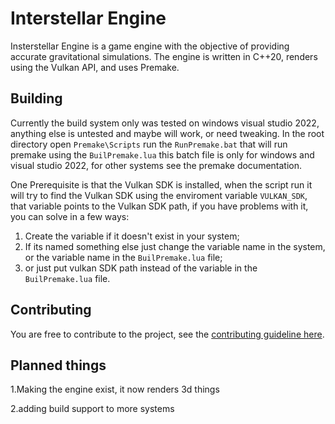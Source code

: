 # Interstellar Engine
Insterstellar Engine is a game engine with the objective of providing accurate gravitational simulations.
The engine is written in C++20, renders using the Vulkan API, and uses Premake. 

## Building 

Currently the build system only was tested on windows visual studio 2022, anything else is untested and maybe will work, or need tweaking.
In the root directory open `Premake\Scripts` run the `RunPremake.bat` that will run premake using the `BuilPremake.lua` this batch file is only for  windows and visual studio 2022, for other systems see the premake documentation.

One Prerequisite is that the Vulkan SDK is installed, when the script run it will try to find the Vulkan SDK using the enviroment variable `VULKAN_SDK`, that variable points to the Vulkan SDK path, if you have problems with it, you can solve in a few ways: 
1. Create the variable if it doesn't exist in your system;
2. If its named something else just change the variable name in the system, or the variable name in the `BuilPremake.lua` file;
3. or just put vulkan SDK path instead of the variable in the `BuilPremake.lua` file.
   
## Contributing
You are free to contribute to the project, see the [contributing guideline here](https://github.com/CapibaraEngineer/InterstellarEngine/blob/master/CONTRIBUTING.md).

## Planned things
1.Making the engine exist, it now renders 3d things

2.adding build support to more systems
